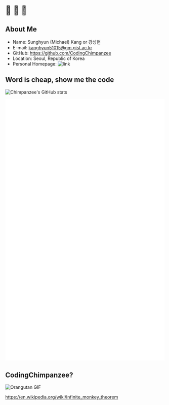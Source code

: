 # 🙌 🙌 🙌 

## About Me
* Name: Sunghyun (Michael) Kang or 강성현
* E-mail: kanghyun51015@gm.gist.ac.kr
* GitHub: https://github.com/CodingChimpanzee
* Location: Seoul, Republic of Korea
* Personal Homepage: ![link](https://www.notion.so/Sunghyun-Kang-2184635360a44773accf08e87b4457c2)

## Word is cheap, show me the code
![Chimpanzee's GitHub stats](https://github-readme-stats.vercel.app/api?username=CodingChimpanzee&count_private=true&show_icons=true&theme=dark)

![Metrics](/github-metrics.svg)

## CodingChimpanzee?
![Orangutan GIF](/Orangutan.gif)  

https://en.wikipedia.org/wiki/Infinite_monkey_theorem
